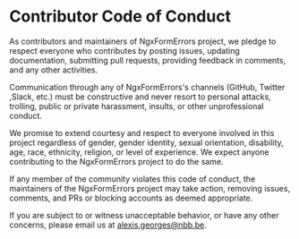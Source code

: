 # Contributor Code of Conduct

As contributors and maintainers of NgxFormErrors project, we pledge to respect everyone who contributes by posting issues, updating documentation, submitting pull requests, providing feedback in comments, and any other activities.

Communication through any of NgxFormErrors's channels (GitHub, Twitter ,Slack, etc.) must be constructive and never resort to personal attacks, trolling, public or private harassment, insults, or other unprofessional conduct.

We promise to extend courtesy and respect to everyone involved in this project regardless of gender, gender identity, sexual orientation, disability, age, race, ethnicity, religion, or level of experience. We expect anyone contributing to the NgxFormErrors project to do the same.

If any member of the community violates this code of conduct, the maintainers of the NgxFormErrors project may take action, removing issues, comments, and PRs or blocking accounts as deemed appropriate.

If you are subject to or witness unacceptable behavior, or have any other concerns, please email us at [alexis.georges@nbb.be](mailto:alexis.georges@nbb.be).

